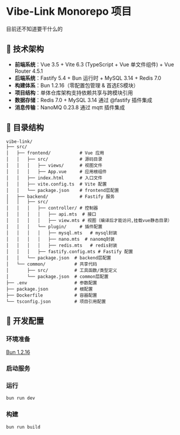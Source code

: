 # Vibe-Link Monorepo 项目

目前还不知道要干什么的

## 🧰 技术架构

- **前端系统**：Vue 3.5 + Vite 6.3 (TypeScript + Vue 单文件组件) + Vue Router 4.5.1
- **后端系统**：Fastify 5.4 + Bun 运行时 + MySQL 3.14 + Redis 7.0
- **构建体系**：Bun 1.2.16（零配置包管理 & 首选ES模块）
- **项目结构**：单体仓库架构支持依赖共享与跨模块引用
- **数据存储**：Redis 7.0 + MySQL 3.14 通过 @fastify 插件集成
- **消息传输**：NanoMQ 0.23.8 通过 mqtt 插件集成

## 📁 目录结构

```tree
vibe-link/
├── src/
│   ├── frontend/           # Vue 应用
│   │   ├── src/            # 源码目录
│   │   │   ├── views/      # 视图文件
│   │   │   ├── App.vue     # 应用根组件
│   │   ├── index.html      # 入口文件
│   │   ├── vite.config.ts  # Vite 配置
│   │   └── package.json    # frontend层配置
│   ├── backend/            # Fastify 服务
│   │   ├── src/
│   │   │   ├── controller/ # 控制器
│   │   │   │   ├── api.mts  # 接口
│   │   │   │   ├── view.mts # 视图（编译后才能访问,挂载vue静态目录）
│   │   │   └── plugin/     # 插件配置
│   │   │   │   ├── mysql.mts   # mysql封装
│   │   │   │   ├── nano.mts  # nanomq封装
│   │   │   │   ├── redis.mts   # redis封装
│   │   │   ├── fastify.config.mts # Fastify 配置
│   │   └── package.json  # backend层配置  
│   └── common/           # 共享代码
│       ├── src/          # 工具函数/类型定义
│       └── package.json  # common层配置
├── .env                  # 参数配置
├── package.json          # 根配置
├── Dockerfile            # 容器配置
└── tsconfig.json         # 项目引用配置 
```

## 🔧 开发配置

### 环境准备

[Bun 1.2.16](https://bun.sh)

### 启动服务

### 运行

```bash
bun run dev
```

### 构建

```bash
bun run build
```

